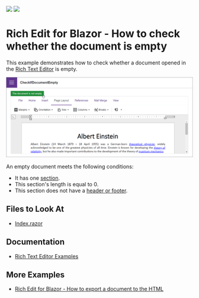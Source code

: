 <!-- default badges list -->
[![](https://img.shields.io/badge/Open_in_DevExpress_Support_Center-FF7200?style=flat-square&logo=DevExpress&logoColor=white)](https://supportcenter.devexpress.com/ticket/details/T1108629)
[![](https://img.shields.io/badge/📖_How_to_use_DevExpress_Examples-e9f6fc?style=flat-square)](https://docs.devexpress.com/GeneralInformation/403183)
<!-- default badges end -->
# Rich Edit for Blazor - How to check whether the document is empty

This example demonstrates how to check whether a document opened in the [Rich Text Editor](https://docs.devexpress.com/Blazor/401891/rich-text-editor) is empty.

![Blazor DxRichEdit check whether the document is empty](/images/document-is-empty.png)

An empty document meets the following conditions:

* It has one [section](https://docs.devexpress.com/Blazor/DevExpress.Blazor.RichEdit.Section).
* This section's length is equal to 0.
* This section does not have a [header or footer](https://docs.devexpress.com/Blazor/DevExpress.Blazor.RichEdit.Section#section-headers-and-footers).

## Files to Look At

- [Index.razor](./CS/CheckIfDocumentEmpty/Pages/Index.razor)

## Documentation

- [Rich Text Editor Examples](https://docs.devexpress.com/Blazor/403343/rich-edit/examples)

## More Examples

- [Rich Edit for Blazor - How to export a document to the HTML](https://github.com/DevExpress-Examples/blazor-dxrichedit-export-to-html)
